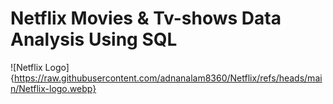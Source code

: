 # Netflix Movies & Tv-shows Data Analysis Using SQL
![Netflix Logo]{https://raw.githubusercontent.com/adnanalam8360/Netflix/refs/heads/main/Netflix-logo.webp}
